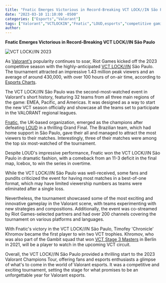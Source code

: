 ```yaml
---
title: "Fnatic Emerges Victorious in Record-Breaking VCT LOCK//IN São Paulo"
date: "2023-03-10 11:10:00 -0500"
categories: ["Esports","Valorant"]
tags: ["Valorant","VCTLOCKIN","Fnatic","LOUD,esports","competitive gaming","VCT 2023","esports tournament","esports streaming","Chronicle","viewership numbers","esports news","gaming news","esports results","esports events"]
author:
---
```


**Fnatic Emerges Victorious in Record-Breaking VCT LOCK//IN São Paulo**

![VCT LOCK//IN 2023](/2023-03-10-Fnatic-Emerges-Victorious-in-Record-Breaking-VCT-LOCKIN-São-Paulo.png)

As [Valorant's](https://playvalorant.com/) popularity continues to soar, Riot Games kicked off the 2023 competitive season with the highly-anticipated [VCT LOCK//IN](https://www.vct.gg/) São Paulo. The tournament attracted an impressive 1.43 million peak viewers and an average of around 430,000, with over 100 hours of on-air time, according to [Esports Charts](https://escharts.com/).

The VCT LOCK//IN São Paulo was the second-most-watched event in Valorant's short history, featuring 32 teams from all three main regions of the game: EMEA, Pacific, and Americas. It was designed as a way to start the new VCT season officially and showcase all the teams set to participate in the VALORANT regional leagues.

[Fnatic](https://fnatic.com/), the UK-based organization, emerged as the champions after defeating [LOUD](https://loud.gg/) in a thrilling Grand Final. The Brazilian team, which had home support in São Paulo, gave their all and managed to attract the most viewers to their matches. Interestingly, three of their matches were among the top six most-watched of the tournament.

Despite LOUD's impressive performance, Fnatic won the VCT LOCK//IN São Paulo in dramatic fashion, with a comeback from an 11-3 deficit in the final map, Icebox, to win the series in overtime.

While the VCT LOCK//IN São Paulo was well-received, some fans and pundits criticized the event for having most matches in a best-of-one format, which may have limited viewership numbers as teams were eliminated after a single loss.

Nevertheless, the tournament showcased some of the most exciting and innovative gameplay in the Valorant scene, with teams experimenting with new strategies and compositions. Additionally, the event was co-streamed by Riot Games-selected partners and had over 200 channels covering the tournament on various platforms and languages.

With Fnatic's victory in the VCT LOCK//IN São Paulo, Timofey 'Chronicle' Khromov became the first player to win two VCT trophies. Khromov, who was also part of the Gambit squad that won [VCT Stage 3 Masters](https://www.vct.gg/masters/) in Berlin in 2021, will be a player to watch in the upcoming VCT circuit.

Overall, the VCT LOCK//IN São Paulo provided a thrilling start to the 2023 Valorant Champions Tour, offering fans and esports enthusiasts a glimpse of what's to come in the world of Valorant esports. It was a competitive and exciting tournament, setting the stage for what promises to be an unforgettable year for Valorant esports.